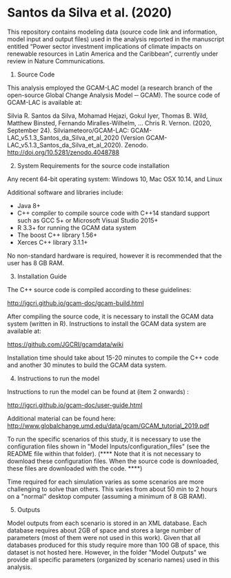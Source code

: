 # Santos da Silva et al. (2020)

This repository contains modeling data (source code link and information, model input and output files) used in the analysis reported in the manuscript entitled “Power sector investment implications of climate impacts on renewable resources in Latin America and the Caribbean”, currently under review in Nature Communications. 

1) Source Code

This analysis employed the GCAM-LAC model (a research branch of the open-source Global Change Analysis Model ─ GCAM). The source code of GCAM-LAC is available at:

Silvia R. Santos da Silva, Mohamad Hejazi, Gokul Iyer, Thomas B. Wild, Matthew Binsted, Fernando Miralles-Wilhelm, … Chris R. Vernon. (2020, September 24). Silviameteoro/GCAM-LAC: GCAM-LAC_v5.1.3_Santos_da_Silva_et_al_2020 (Version GCAM-LAC_v5.1.3_Santos_da_Silva_et_al_2020). Zenodo. http://doi.org/10.5281/zenodo.4048788

2) System Requirements for the source code installation

Any recent 64-bit operating system: Windows 10, Mac OSX 10.14, and Linux

Additional software and libraries include:
- Java 8+
- C++ compiler to compile source code with C++14 standard support such as GCC 5+ or Microsoft Visual Studio 2015+
- R 3.3+ for running the GCAM data system
- The boost C++ library 1.56+
- Xerces C++ library 3.1.1+

No non-standard hardware is required, however it is recommended that the user has 8 GB RAM. 

3) Installation Guide

The C++ source code is compiled according to these guidelines:

http://jgcri.github.io/gcam-doc/gcam-build.html

After compiling the source code, it is necessary to install the GCAM data system (written in R). Instructions to install the GCAM data system are available at:

https://github.com/JGCRI/gcamdata/wiki

Installation time should take about 15-20 minutes to compile the C++ code and another 30 minutes to build the GCAM data system.

4) Instructions to run the model

Instructions to run the model can be found at (item 2 onwards) :

http://jgcri.github.io/gcam-doc/user-guide.html

Additional material can be found here: http://www.globalchange.umd.edu/data/gcam/GCAM_tutorial_2019.pdf

To run the specific scenarios of this study, it is necessary to use the configuration files shown in "Model Inputs/configuration_files" (see the README file within that folder). (**** Note that it is not necessary to download these configuration files. When the source code is downloaded, these files are downloaded with the code. ****)

Time required for each simulation varies as some scenarios are more challenging to solve than others. This varies from about 50 min to 2 hours on a "normal" desktop computer (assuming a minimum of 8 GB RAM).

5) Outputs

Model outputs from each scenario is stored in an XML database. Each database requires about 2GB of space and stores a large number of parameters (most of them were not used in this work). Given that all databases produced for this study require more than 100 GB of space, this dataset is not hosted here. However, in the folder "Model Outputs" we provide all specific parameters (organized by scenario names) used in this analysis.




